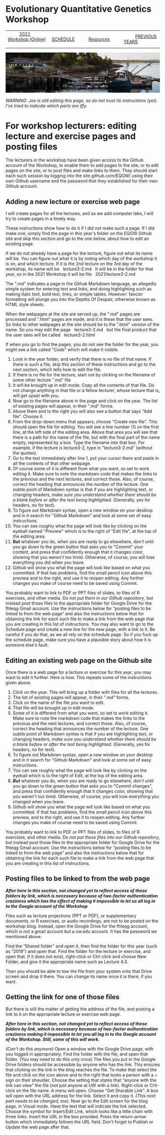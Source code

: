 
# Evolutionary Quantitative Genetics Workshop #

|        |        |        |    |
|--------|---------------------------------------------|--------------------|------------------------------------------|
| &nbsp;&nbsp;&nbsp;&nbsp;&nbsp;&nbsp;&nbsp;&nbsp;&nbsp; [2021 Workshop (Online)](/index.html) &nbsp;&nbsp;&nbsp;&nbsp;&nbsp;&nbsp;&nbsp;&nbsp;&nbsp; | &nbsp;&nbsp;&nbsp;&nbsp;&nbsp;&nbsp;&nbsp;&nbsp;&nbsp;&nbsp;&nbsp;&nbsp; [SCHEDULE](/2021/schedule.html) &nbsp;&nbsp;&nbsp;&nbsp;&nbsp;&nbsp;&nbsp;&nbsp;&nbsp; | &nbsp;&nbsp;&nbsp;&nbsp;&nbsp;&nbsp;&nbsp;&nbsp;&nbsp;&nbsp;&nbsp;&nbsp; [Resources](/2021/resources.html) &nbsp;&nbsp;&nbsp;&nbsp;&nbsp;&nbsp;&nbsp;&nbsp;&nbsp; | &nbsp;&nbsp;&nbsp;&nbsp;&nbsp;&nbsp;&nbsp;&nbsp;&nbsp; [PREVIOUS YEARS](https://blogs.uw.edu/fhleqg/previous-years) &nbsp;&nbsp;&nbsp;&nbsp;&nbsp;&nbsp; |


<div align="left">
<img src="/media/FHLimage2018b.jpg" alt="FHL waterfront in 2018">
</div>

_WARNING: Joe is still editing this page, so do not trust its instructions (yet).  I've tried to indicate which parts are iffy._


# For workshop lecturers: editing lecture and exercise pages and posting files #

The lecturers in the workshop have been given access to the Github account of the Workshop, to enable them to add pages to the site, or to edit pages on the site, or to post files and make links to them. They should start each such session by logging into the site github.com/EQGW/ using their own Github username and the password that they established for their own Github account.


 

## Adding a new lecture or exercise web page ##

I will create pages for all the lectures, and as we add computer labs, I will try to create pages in a timely way.

These instructions show how to do it if I did not make such a page.  If I did make one, simply find the page in this year's folder on the EQGW Github site
and skip this section and go to the one below, about how to edit an existing page.

If we do not already have a page for the lecture, figure out what its name will be.  You can figure 
out what it is by noting which day of the workshop it is on, and which lecture.  If it is the 2nd 
lecture on the 3rd day of the workshop, its name will be &nbsp; lecture3-2.md  &nbsp; It will be in the 
folder for that year, so in the 2021 Workshop it will be file &nbsp; 2021/lecture3-2.md

The ".md" indicates
a page in the Github Markdown language, an allegedly simple system for entering text and links, and
doing highlighting such as making italic text, bold text, links, or simple tables.  _However:_ fancier
formatting will plunge you into the Depths Of Despair, otherwise known as HTML style sheets.

When the webpages at the site are served up, the ".md" pages are processed and ".html" pages are
made, and it is these that the user sees.  So links to other webpages at the site should be to
the ".html" version of the name.  So you may edit the page &nbsp; lecture3-2.md &nbsp; but the final product 
that the user sees will be called &nbsp; lecture3-2.html

If when you go to find the pages, you do not 
see the folder for the year, you might see a link called "Code" which will make it visible.

1.  Look in the year folder, and verify that there is no file of that name.  If there is such a file,
skip this section of these instructions and go to the next section, which tells how to edit the file.
2.  If there is no file for the lecture, start out by clicking on the filename of some other lecture ".md" file
3.  It will be brought up in edit mode.  Copy all the contents of that file.  Do not change anything in that file or a fellow lecturer, whose lecture that is, will get upset with you.
4.  Now go to the filename above in the page and click on the year.  The list of existing pages will appear, in their ".md" forms.
5.  Above them and to the right you will also see a button that says "Add file".  Choose it.  
6.  From the drop-down menu that appears, choose "Create new file".  This should open the file for editing.  You will see a 
line number (1) on the first line, at the left side of the editing area.  Above that area you will see that there is a path for the name of the file, but with the final part of the name empty, represented by a box.  Type the filename into that box.  For example, if the lecture is  lecture3-2, type in "lecture3-2.md" (without the quotes).
7. Go to the text immediately after line 1, put your cursor there and paste in all the contents of that other webpage.
8. Of course some of it is different from what you want, so set to work editing it.  Make sure to note the markdown code that makes the links to the previous and the next lectures, and correct those.  Also, of course, correct the heading that announces the number of the lecture.   One subtle point of Markdown syntax is that if you are highlighting text, or changing headers, _make sure you understand whether there should be a blank before or after the text being highlighted_. (Generally, yes for headers, no for text). 
9. To figure out Markdown syntax, open a new window on your desktop and in it search for "Github Markdown" and look at some set of easy instructions.
10. You can see roughly what the page will look like by clicking on the eyeball named "Preview" which is to the right of "Edit file", at the top of the editing area.
11. **__But__** whatever you do, when you are ready to go elsewhere, _don't_ until you go down to the green button that asks you to "Commit" your content, and press that confidently enough that it changes color, showing that you weren't too timid.  Otherwise, of course, you will lose everything you did when you leave.
12. Github will show you what the page will look like based on what you committed.  If that has problems, find the small pencil icon above this preview and to the right, and use it to reopen editing.  Any further changes you make of course need to be saved using Commit.

You probably want to link to PDF or PPT files of slides, to files of R exercises, and other media.  Do <em>not put them in our Github repository</em>, but instead post those files to the appropriate folder for Google Drive for the fhleqg Gmail account.  Use the instructions below for “posting files to be linked to from the web page” and also the instructions below that for obtaining the link for each such file to make a link from the web page that you are creating in this list of instructions.
You may also want to go to the Schedule page and create a new line for the new page, with a link to it.  Be careful if you do that, as we all rely on the schedule page.  So if you fuck up the schedule page, make sure you have a plausible story about how it is someone else's fault. 
 

## Editing an existing web page on the Github site ##

Once there is a web page for a lecture or exercise for this year, you may want to edit it further.  Here is how.  This repeats some of the instructions given above.

1. Click on the year.  This will bring up a folder with files for all the lectures.
2. The list of existing pages will appear, in their ".md" forms.
3. Click on the name of the file you want to edit.
4. That file will be brought up in edit mode.
5. Some of it is different from what you want, so set to work editing it.  Make sure to note the markdown code that makes the links to the previous and the next lectures, and correct those.  Also, of course, correct the heading that announces the number of the lecture.   One subtle point of Markdown syntax is that if you are highlighting text, or changing headers, _make sure you understand whether there should be a blank before or after the text being highlighted_. (Generally, yes for headers, no for text). 
6. To figure out Markdown syntax, open a new window on your desktop and in it search for "Github Markdown" and look at some set of easy instructions.
7. You can see roughly what the page will look like by clicking on the eyeball which is to the right of Edit, at the top of the editing area.
8. **_But_** whatever you do, when you are ready to go elsewhere, _don't_ until you go down to the green button that asks you to "Commit changes", and press that confidently enough that it changes color, showing that you weren't too timid.  Otherwise, of course, you will lose everything you changed when you leave.
9. Github will show you what the page will look like based on what you committed.  If that has problems, find the small pencil icon above this preview, and to the right, and use it to reopen editing.  Any further changes you make of course need to be saved using Commit.

You probably want to link to PDF or PPT files of slides, to files of R exercises, and other media.  Do <em>not put these files into our Github repository</em>, but instead post those files to the appropriate folder for Google Drive for the fhleqg Gmail account.  Use the instructions below for “posting files to be linked to from the web page” and also the instructions below that for obtaining the link for each such file to make a link from the web page that you are creating in this list of instructions.
 

## Posting files to be linked to from the web page ##

***After here in this section, not changed yet to reflect access of these folders by link, which is necessary because of two-factor authentication craziness which has the effect of making it impossible to let us all log in to the Google account of the Workshop***

Files such as lecture projections (PPT or PDF), or supplementary documents, or R exercises, or audio recordings, are not to be posted on the workshop blog.  Instead, open the Google Drive for the  fhleqg  account, which is not a gmail account but a  uw.edu  account.  It has the password we mentioned above.

Find the “Shared folder” and open it, then find the folder for this year (such as “2019”) and open that.  Find the folder for the lecture or exercise, and open that.  If it does not exist, right-click or Ctrl-click and choose New Folder, and give it the appropriate name such as  Lecture 4.3.

Then you should be able to tow the file from your system onto that Drive screen and drop it there.  You can change its name once it is there, if you want.

 

## Getting the link for one of those files ##

But there is still the matter of getting the address of the file, and posting a link to it on the appropriate lecture or exercise web page.

***After here in this section, not changed yet to reflect access of these folders by link, which is necessary because of two-factor authentication craziness making it impossible to let you all log in to the Google account of the Workshop.  Still, some of this will work.***

_(Can't do this anymore)_ Open a window with the Google Drive page, with you logged in appropriately.
Find the folder with the file, and open that folder.
(You may need to do this only once)  The files you put in the Google Drive folders should be accessible by anyone who has the link.  This ensures that clicking on the link in the blog reaches the file.  To make that select the file and click on the icon above and to the right that looks a person with a + sign on their shoulder.  Choose the setting that states that “anyone with the link can view” the file (not just anyone at UW with a link).
Right-click or Crtl-click on the file name.
A menu will open.  Choose “Get Sharable Link”.
A box will open with the URL address for the link.  Select it and copy it.
_(This next part needs to be changed, too)._ Now go to the Edit screen for the blog page, in Visual mode.  Have the text that will indicate the link selected.
Choose the symbol for Insert/Edit Link, which looks like a little chain with three links.
Insert the URL in the box provided.
Press the return-arrow button which immediately follows the URL field.
Don’t forget to Publish or Update the web page after that.
